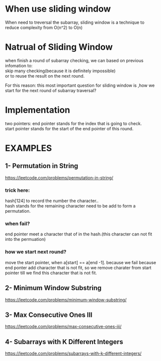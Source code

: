 # When use sliding window
When need to treversal the subarray,
sliding window is a technique to reduce complexity from  O(n^2)  to  O(n)

# Natrual of Sliding Window    
when finish a round of subarray checking, we can based on previous infomation to:  
 skip many checking(because it is definitely impossible)     
 or to reuse the result on the next round.   
   
For this reason: this most important question for sliding window is ,how we start for the next round of subarray traversal? 

# Implementation
two pointers: 
end pointer stands for the index that is going to check.   
start pointer stands for the start of the end pointer of this round.

# EXAMPLES
## 1- Permutation in String
https://leetcode.com/problems/permutation-in-string/  

### trick here:  
hash[124] to record the number the character..  
hash stands for the remaining character need to be add to form a permutation.  

### when fail?  
end pointer meet a character that of in the hash.(this character can not fit into the permuation)  

### how we start next round?
move the start pointer, when a[start] == a[end -1]. because we fail because end ponter add character that is not fit, so we remove charater from start pointer till we find this character that is not fit.

## 2- Minimum Window Substring
https://leetcode.com/problems/minimum-window-substring/  

## 3- Max Consecutive Ones III 
https://leetcode.com/problems/max-consecutive-ones-iii/

## 4- Subarrays with K Different Integers
https://leetcode.com/problems/subarrays-with-k-different-integers/
